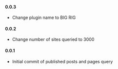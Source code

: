 #### 0.0.3
* Change plugin name to BIG RIG

#### 0.0.2
* Change number of sites queried to 3000

#### 0.0.1
* Initial commit of published posts and pages query
